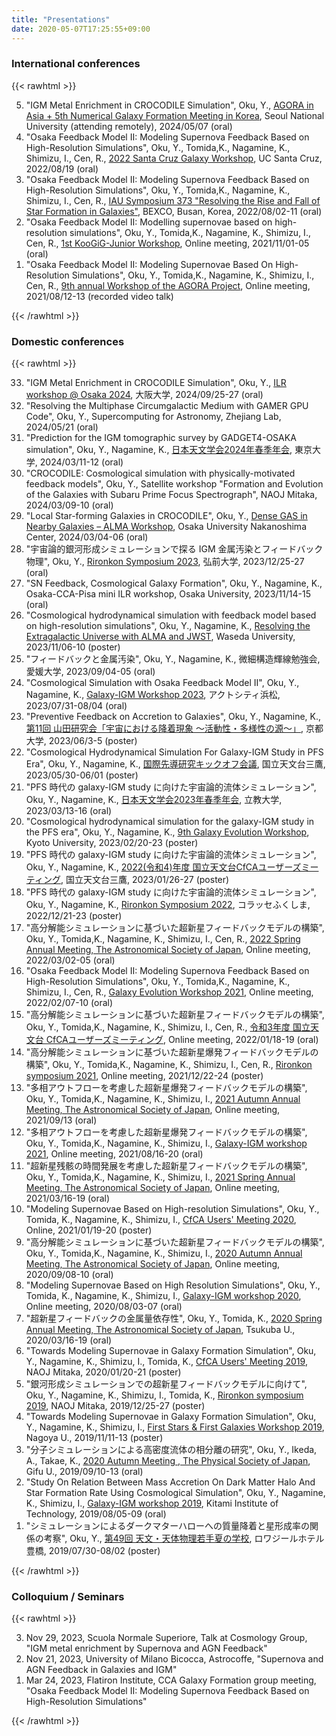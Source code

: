 ```yaml
---
title: "Presentations"
date: 2020-05-07T17:25:55+09:00
---
```


<!-- ### Upcoming international conferences

{{< rawhtml >}}
<ol reversed=reversed">
</ol>
{{< /rawhtml >}} -->

### International conferences

{{< rawhtml >}}
<ol reversed=reversed">
 <li>"IGM Metal Enrichment in CROCODILE Simulation", Oku, Y., <a href="https://ngfagora.github.io/">AGORA in Asia + 5th Numerical Galaxy Formation Meeting in Korea</a>, Seoul National University (attending remotely), 2024/05/07 (oral)
</li>
 <li>"Osaka Feedback Model II: Modeling Supernova Feedback Based on High-Resolution Simulations", Oku, Y., Tomida,K., Nagamine, K., Shimizu, I., Cen, R., <a href="https://hipacc.ucsc.edu/GalaxyWorkshop2022.html">2022 Santa Cruz Galaxy Workshop</a>, UC Santa Cruz, 2022/08/19 (oral)
 </li>
 <li>"Osaka Feedback Model II: Modeling Supernova Feedback Based on High-Resolution Simulations", Oku, Y., Tomida,K., Nagamine, K., Shimizu, I., Cen, R., <a href="https://iausymp373.web.illinois.edu/">IAU Symposium 373 "Resolving the Rise and Fall of Star Formation in Galaxies"</a>, BEXCO, Busan, Korea, 2022/08/02-11 (oral)
 </li>
 <li>"Osaka Feedback Model II: Modelling supernovae based on high-resolution simulations", Oku, Y., Tomida,K., Nagamine, K., Shimizu, I., Cen, R., <a href="https://kiaa.pku.edu.cn/KooGig_junior21/Home.htm">1st KooGiG-Junior Workshop</a>, Online meeting, 2021/11/01-05 (oral)
 </li>
 <li>"Osaka Feedback Model II: Modeling Supernovae Based On High-Resolution Simulations", Oku, Y., Tomida,K., Nagamine, K., Shimizu, I., Cen, R., <a href="https://sites.google.com/site/santacruzcomparisonproject/workshops">9th annual Workshop of the AGORA Project</a>, Online meeting, 2021/08/12-13 (recorded video talk)
 </li>
</ol>
{{< /rawhtml >}}

### Domestic conferences

{{< rawhtml >}}
<ol reversed=reversed">
  <li>"IGM Metal Enrichment in CROCODILE Simulation", Oku, Y., <a href="https://sites.google.com/view/ilr-ws-2024/home">ILR workshop @ Osaka 2024</a>, 大阪大学, 2024/09/25-27 (oral)
  </li>
  <li>"Resolving the Multiphase Circumgalactic Medium with GAMER GPU Code", Oku, Y., Supercomputing for Astronomy, Zhejiang Lab, 2024/05/21 (oral)
  </li>
  <li>"Prediction for the IGM tomographic survey by GADGET4-OSAKA simulation", Oku, Y., Nagamine, K., <a href="https://www.asj.or.jp/nenkai/archive/2024a/session-Z1.html/">日本天文学会2024年春季年会</a>, 東京大学, 2024/03/11-12 (oral)
  </li>
  <li>"CROCODILE: Cosmological simulation with physically-motivated feedback models", Oku, Y., Satellite workshop "Formation and Evolution of the Galaxies with Subaru Prime Focus Spectrograph", NAOJ Mitaka, 2024/03/09-10 (oral)
  </li>
  <li>"Local Star-forming Galaxies in CROCODILE", Oku, Y., <a href="https://www.shunan-u.jp/fis/staff/michiyama/?page_id=418">Dense GAS in Nearby Galaxies – ALMA Workshop</a>, Osaka University Nakanoshima Center, 2024/03/04-06 (oral)
  </li>
  <li>"宇宙論的銀河形成シミュレーションで探る IGM 金属汚染とフィードバック物理", Oku, Y., <a href="https://sites.google.com/view/rironkon2023">Rironkon Symposium 2023</a>, 弘前大学, 2023/12/25-27 (oral)
  </li>
  <li>"SN Feedback, Cosmological Galaxy Formation", Oku, Y., Nagamine, K., Osaka-CCA-Pisa mini ILR workshop, Osaka University, 2023/11/14-15 (oral)
  </li>
  <li>"Cosmological hydrodynamical simulation with feedback model based on high-resolution simulations", Oku, Y., Nagamine, K., <a href="https://sites.google.com/view/resolvinguniverse2023/home">Resolving the Extragalactic Universe with ALMA and JWST</a>, Waseda University, 2023/11/06-10 (poster)
  </li>
  <li>"フィードバックと金属汚染", Oku, Y., Nagamine, K., 微細構造輝線勉強会, 愛媛大学, 2023/09/04-05 (oral)
  </li>
  <li>"Cosmological Simulation with Osaka Feedback Model II", Oku, Y., Nagamine, K., <a href="http://cos.icrr.u-tokyo.ac.jp/galaxy_igm_workshop_2023.html">Galaxy-IGM Workshop 2023</a>, アクトシティ浜松, 2023/07/31-08/04 (oral)
  </li>
  <li>"Preventive Feedback on Accretion to Galaxies", Oku, Y., Nagamine, K., <a href="https://kyotoconf.wixsite.com/accretion2023">第11回 山田研究会「宇宙における降着現象 ～活動性・多様性の源～」</a>, 京都大学, 2023/06/3-5 (poster)
  </li>
  <li>"Cosmological Hydrodynamical Simulation For Galaxy-IGM Study in PFS Era", Oku, Y., Nagamine, K., <a href="https://sendow-astron.jp/event/conference-symposium/">国際先導研究キックオフ会議</a>, 国立天文台三鷹, 2023/05/30-06/01 (poster)
  </li>
  <li>"PFS 時代の galaxy-IGM study に向けた宇宙論的流体シミュレーション",  Oku, Y., Nagamine, K., <a href="https://www.asj.or.jp/nenkai/archive/2023a/session-X.html/">日本天文学会2023年春季年会</a>, 立教大学, 2023/03/13-16 (oral)
  </li>
  <li>"Cosmological hydrodynamical simulation for the galaxy-IGM study in the PFS era", Oku, Y., Nagamine, K., <a href="https://events.asiaa.sinica.edu.tw/workshop/20230220/index.php">9th Galaxy Evolution Workshop</a>, Kyoto University, 2023/02/20-23 (poster)
  </li>
  <li>"PFS 時代の galaxy-IGM study に向けた宇宙論的流体シミュレーション",  Oku, Y., Nagamine, K., <a href="https://www.cfca.nao.ac.jp/newsletter/um2022news/">2022(令和4)年度 国立天文台CfCAユーザーズミーティング</a>, 国立天文台三鷹, 2023/01/26-27 (poster)
  </li>
  <li>"PFS 時代の galaxy-IGM study に向けた宇宙論的流体シミュレーション",  Oku, Y., Nagamine, K., <a href="https://sites.google.com/view/rironkon2022/">Rironkon Symposium 2022</a>, コラッセふくしま, 2022/12/21-23 (poster)
  </li><li>"高分解能シミュレーションに基づいた超新星フィードバックモデルの構築",  Oku, Y., Tomida,K., Nagamine, K., Shimizu, I., Cen, R., <a href="https://www.asj.or.jp/nenkai/archive/2022a/">2022 Spring Annual Meeting, The Astronomical Society of Japan</a>, Online meeting, 2022/03/02-05 (oral)
  </li>
 <li>"Osaka Feedback Model II: Modeling Supernova Feedback Based on High-Resolution Simulations", Oku, Y., Tomida,K., Nagamine, K., Shimizu, I., Cen, R., <a href="https://events.asiaa.sinica.edu.tw/workshop/20220207/index.php">Galaxy Evolution Workshop 2021</a>, Online meeting, 2022/02/07-10 (oral)
 </li><li>"高分解能シミュレーションに基づいた超新星フィードバックモデルの構築",  Oku, Y., Tomida,K., Nagamine, K., Shimizu, I., Cen, R., <a href="https://www.cfca.nao.ac.jp/newsletter/um2021news">令和3年度 国立天文台 CfCAユーザーズミーティング</a>, Online meeting, 2022/01/18-19 (oral)
  </li><li>"高分解能シミュレーションに基づいた超新星爆発フィードバックモデルの構築", Oku, Y., Tomida,K., Nagamine, K., Shimizu, I., Cen, R., <a href="https://sites.google.com/view/rironkon2021/">Rironkon symposium 2021</a>, Online meeting, 2021/12/22-24 (poster)
  </li><li>"多相アウトフローを考慮した超新星爆発フィードバックモデルの構築", Oku, Y., Tomida,K., Nagamine, K., Shimizu, I., <a href="https://www.asj.or.jp/nenkai/archive/2021b/">2021 Autumn Annual Meeting, The Astronomical Society of Japan</a>, Online meeting, 2021/09/13 (oral)
  </li><li>"多相アウトフローを考慮した超新星爆発フィードバックモデルの構築", Oku, Y., Tomida,K., Nagamine, K., Shimizu, I., <a href="https://www2.ccs.tsukuba.ac.jp/Astro/conferences/domestic/ja/2021/08/16/galaxy-igm/">Galaxy-IGM workshop 2021</a>, Online meeting, 2021/08/16-20 (oral)
  </li><li>
  "超新星残骸の時間発展を考慮した超新星フィードバックモデルの構築", Oku, Y., Tomida,K., Nagamine, K., Shimizu, I., <a href="https://www.asj.or.jp/nenkai/archive/2021a">2021 Spring Annual Meeting, The Astronomical Society of Japan</a>, Online meeting, 2021/03/16-19 (oral)
  </li><li>
  "Modeling Supernovae Based on High-resolution Simulations", Oku, Y., Tomida, K., Nagamine, K., Shimizu, I., <a href="https://www.cfca.nao.ac.jp/newsletter/um2020news">CfCA Users' Meeting 2020</a>, Online, 2021/01/19-20 (poster)
  </li><li>
  "高分解能シミュレーションに基づいた超新星フィードバックモデルの構築", Oku, Y., Tomida,K., Nagamine, K., Shimizu, I., <a href="https://www.asj.or.jp/nenkai/archive/2020b">2020 Autumn Annual Meeting, The Astronomical Society of Japan</a>, Online meeting, 2020/09/08-10 (oral)
  </li><li>
  "Modeling Supernovae Based on High Resolution Simulations", Oku, Y., Tomida, K., Nagamine, K., Shimizu, I., <a href="https://www2.ccs.tsukuba.ac.jp/Astro/conferences/domestic/ja/2020/08/03/galaxy-igm/">Galaxy-IGM workshop 2020</a>, Online meeting, 2020/08/03-07 (oral)
  </li><li>
  "超新星フィードバックの金属量依存性", Oku, Y., Tomida, K., <a href="https://www.asj.or.jp/nenkai/archive/2020a/"> 2020 Spring Annual Meeting, The Astronomical Society of Japan</a>, Tsukuba U., 2020/03/16-19 (oral)
  </li><li>
  "Towards Modeling Supernovae in Galaxy Formation Simulation", Oku, Y., Nagamine, K., Shimizu, I., Tomida, K., <a href="https://www.cfca.nao.ac.jp/content/令和元年度国立天文台-天文シミュレーションプロジェクトユーザーズミーティング">CfCA Users' Meeting 2019</a>, NAOJ Mitaka, 2020/01/20-21 (poster)
  </li><li>
  "銀河形成シミュレーションでの超新星フィードバックモデルに向けて", Oku, Y., Nagamine, K., Shimizu, I., Tomida, K., <a href="https://sci.nao.ac.jp/workshops/rironkon19/index.html">Rironkon symposium 2019</a>, NAOJ Mitaka, 2019/12/25-27 (poster)
  </li><li>
  "Towards Modeling Supernovae in Galaxy Formation Simulation", Oku, Y., Nagamine, K., Shimizu, I., <a href="http://tpweb2.phys.konan-u.ac.jp/~shodai/2019/">First Stars & First Galaxies Workshop 2019</a>, Nagoya U., 2019/11/11-13 (poster)
  </li><li>
  "分子シミュレーションによる高密度流体の相分離の研究", Oku, Y., Ikeda, A., Takae, K., <a href="https://www.jps.or.jp/activities/meetings/autumn/2019b_index.php">2020 Autumn Meeting , The Physical Society of Japan</a>, Gifu U., 2019/09/10-13 (oral)
  </li><li>
  "Study On Relation Between Mass Accretion On Dark Matter Halo And Star Formation Rate Using Cosmological Simulation", Oku, Y., Nagamine, K., Shimizu, I., <a href="https://www2.ccs.tsukuba.ac.jp/Astro/conferences/domestic/ja/2019/05/14/galaxy-igm/">Galaxy-IGM workshop 2019</a>, Kitami Institute of Technology, 2019/08/05-09 (oral)
  </li><li>
  "シミュレーションによるダークマターハローへの質量降着と星形成率の関係の考察", Oku, Y., <a href="http://www.astro-wakate.org/ss2019/web/index.html">第49回 天文・天体物理若手夏の学校</a>, ロワジールホテル豊橋, 2019/07/30-08/02 (poster)　
  </li>
</ol>
{{< /rawhtml >}}

### Colloquium / Seminars

{{< rawhtml >}}
<ol reversed=reversed">
  <li>Nov 29, 2023, Scuola Normale Superiore, Talk at Cosmology Group, "IGM metal enrichment by Supernova and AGN Feedback"
  </li>
  <li>Nov 21, 2023, University of Milano Bicocca, Astrocoffe, "Supernova and AGN Feedback in Galaxies and IGM"
  </li>
  <li>Mar 24, 2023, Flatiron Institute, CCA Galaxy Formation group meeting, "Osaka Feedback Model II: Modeling Supernova Feedback Based on High-Resolution Simulations"
  </li>
</ol>
{{< /rawhtml >}}
